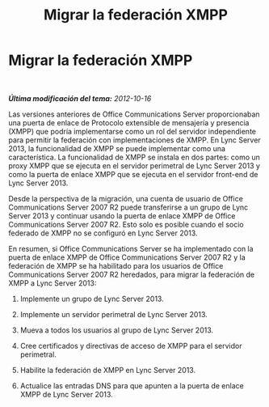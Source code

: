 ﻿---
title: Migrar la federación XMPP
TOCTitle: Migrar la federación XMPP
ms:assetid: 7368ee8f-a201-4d3a-b4e8-68396b156d4d
ms:mtpsurl: https://technet.microsoft.com/es-es/library/JJ688093(v=OCS.15)
ms:contentKeyID: 49889229
ms.date: 01/07/2017
mtps_version: v=OCS.15
ms.translationtype: HT
---

# Migrar la federación XMPP

 

_**Última modificación del tema:** 2012-10-16_

Las versiones anteriores de Office Communications Server proporcionaban una puerta de enlace de Protocolo extensible de mensajería y presencia (XMPP) que podría implementarse como un rol del servidor independiente para permitir la federación con implementaciones de XMPP. En Lync Server 2013, la funcionalidad de XMPP se puede implementar como una característica. La funcionalidad de XMPP se instala en dos partes: como un proxy XMPP que se ejecuta en el servidor perimetral de Lync Server 2013 y como la puerta de enlace XMPP que se ejecuta en el servidor front-end de Lync Server 2013.

Desde la perspectiva de la migración, una cuenta de usuario de Office Communications Server 2007 R2 puede transferirse a un grupo de Lync Server 2013 y continuar usando la puerta de enlace XMPP de Office Communications Server 2007 R2. Esto solo es posible cuando el socio federado de XMPP no se configuró en Lync Server 2013.

En resumen, si Office Communications Server se ha implementado con la puerta de enlace XMPP de Office Communications Server 2007 R2 y la federación de XMPP se ha habilitado para los usuarios de Office Communications Server 2007 R2 heredados, para migrar la federación de XMPP a Lync Server 2013:

1.  Implemente un grupo de Lync Server 2013.

2.  Implemente un servidor perimetral de Lync Server 2013.

3.  Mueva a todos los usuarios al grupo de Lync Server 2013.

4.  Cree certificados y directivas de acceso de XMPP para el servidor perimetral.

5.  Habilite la federación de XMPP en Lync Server 2013. 

6.  Actualice las entradas DNS para que apunten a la puerta de enlace XMPP de Lync Server 2013.

